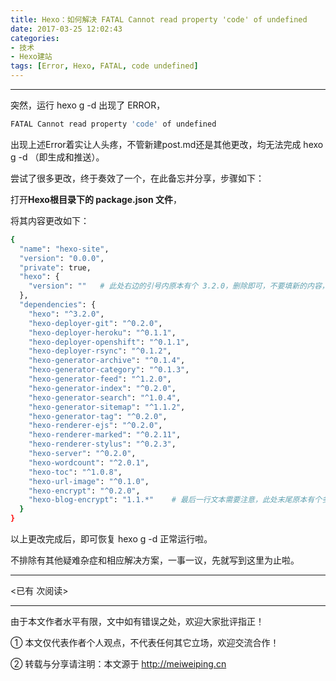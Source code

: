 ```yaml
---
title: Hexo：如何解决 FATAL Cannot read property 'code' of undefined
date: 2017-03-25 12:02:43
categories:  
- 技术
- Hexo建站
tags: [Error, Hexo, FATAL, code undefined]
---
```


---


突然，运行 hexo g -d 出现了 ERROR，

``` bash
FATAL Cannot read property 'code' of undefined
```

出现上述Error着实让人头疼，不管新建post.md还是其他更改，均无法完成 hexo g -d （即生成和推送）。

尝试了很多更改，终于奏效了一个，在此备忘并分享，步骤如下：

<!-- more -->

打开**Hexo根目录下的 package.json 文件**，

将其内容更改如下：

``` bash
{
  "name": "hexo-site",
  "version": "0.0.0",
  "private": true,
  "hexo": {
    "version": ""   # 此处右边的引号内原本有个 3.2.0，删除即可，不要填新的内容，重新运行后系统会自动填充这个引号内的数据。
  },
  "dependencies": {
    "hexo": "^3.2.0",
    "hexo-deployer-git": "^0.2.0",
    "hexo-deployer-heroku": "^0.1.1",
    "hexo-deployer-openshift": "^0.1.1",
    "hexo-deployer-rsync": "^0.1.2",
    "hexo-generator-archive": "^0.1.4",
    "hexo-generator-category": "^0.1.3",
    "hexo-generator-feed": "^1.2.0",
    "hexo-generator-index": "^0.2.0",
    "hexo-generator-search": "^1.0.4",
    "hexo-generator-sitemap": "^1.1.2",
    "hexo-generator-tag": "^0.2.0",
    "hexo-renderer-ejs": "^0.2.0",
    "hexo-renderer-marked": "^0.2.11",
    "hexo-renderer-stylus": "^0.2.3",
    "hexo-server": "^0.2.0",
    "hexo-wordcount": "^2.0.1",
    "hexo-toc": "^1.0.8",
    "hexo-url-image": "^0.1.0",
    "hexo-encrypt": "^0.2.0",
    "hexo-blog-encrypt": "1.1.*"    # 最后一行文本需要注意，此处末尾原本有个多余的 逗号，已删除
  }
}
```

以上更改完成后，即可恢复 hexo g -d 正常运行啦。

不排除有其他疑难杂症和相应解决方案，一事一议，先就写到这里为止啦。







---

<span id="busuanzi_container_page_pv">
<已有 <span id="busuanzi_value_page_pv"></span> 次阅读>
</span>

---


由于本文作者水平有限，文中如有错误之处，欢迎大家批评指正！

① 本文仅代表作者个人观点，不代表任何其它立场，欢迎交流合作！

② 转载与分享请注明：本文源于 http://meiweiping.cn
